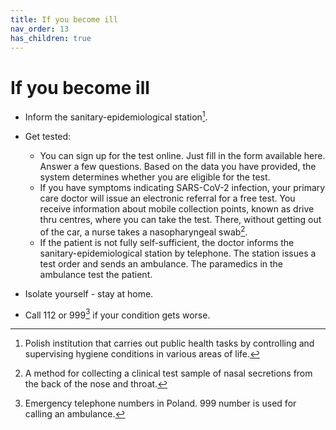 ```yaml
---
title: If you become ill
nav_order: 13
has_children: true
---
```


If you become ill
=================

* Inform the sanitary-epidemiological station[^1].
* Get tested:
  * You can sign up for the test online. Just fill in the form available here. Answer a few questions. Based on the data you have provided, the system determines whether you are eligible for the test.
  * If you have symptoms indicating SARS-CoV-2 infection, your primary care doctor will issue an electronic referral for a free test. You receive information about mobile collection points, known as drive thru centres, where you can take the test. There, without getting out of the car, a nurse takes a nasopharyngeal swab[^2].
  * If the patient is not fully self-sufficient, the doctor informs the sanitary-epidemiological station by telephone. The station issues a test order and sends an ambulance. The paramedics in the ambulance test the patient.

* Isolate yourself - stay at home.
* Call 112 or 999[^3] if your condition gets worse.

[^1]: Polish institution that carries out public health tasks by controlling and supervising hygiene conditions in various areas of life.

[^2]: A method for collecting a clinical test sample of nasal secretions from the back of the nose and throat.

[^3]: Emergency telephone numbers in Poland. 999 number is used for calling an ambulance.


